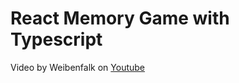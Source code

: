 # React Memory Game with Typescript

Video by Weibenfalk on [Youtube](https://www.youtube.com/watch?v=HxmJdlX5vmc)